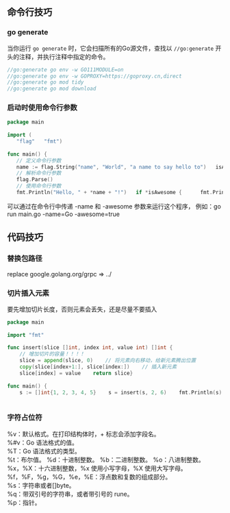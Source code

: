 ## 命令行技巧

### go generate
当你运行 `go generate` 时，它会扫描所有的Go源文件，查找以 `//go:generate` 开头的注释，并执行注释中指定的命令。
```go
//go:generate go env -w GO111MODULE=on
//go:generate go env -w GOPROXY=https://goproxy.cn,direct
//go:generate go mod tidy
//go:generate go mod download
```

### 启动时使用命令行参数  
```go  
package main  
  
import (  
   "flag"   "fmt")  
  
func main() {  
   // 定义命令行参数  
   name := flag.String("name", "World", "a name to say hello to")   isAwesome := flag.Bool("awesome", false, "is it awesome?")  
   // 解析命令行参数  
   flag.Parse()  
   // 使用命令行参数  
   fmt.Println("Hello, " + *name + "!")   if *isAwesome {      fmt.Println("And yes, it's awesome!")   }}  
```  
可以通过在命令行中传递 -name 和 -awesome 参数来运行这个程序，
例如：go run main.go -name=Go -awesome=true


## 代码技巧

### 替换包路径
replace google.golang.org/grpc => ../

### 切片插入元素  
要先增加切片长度，否则元素会丢失，还是尽量不要插入  
```go  
package main  
  
import "fmt"  
  
func insert(slice []int, index int, value int) []int {  
    // 增加切片的容量！！！！  
    slice = append(slice, 0)    // 将元素向右移动，给新元素腾出位置  
    copy(slice[index+1:], slice[index:])    // 插入新元素  
    slice[index] = value    return slice}  
  
func main() {  
    s := []int{1, 2, 3, 4, 5}    s = insert(s, 2, 6)    fmt.Println(s)  // 输出 [1 2 6 3 4 5]}  
  
```

### 字符占位符  

%v：默认格式。在打印结构体时，+ 标志会添加字段名。  
%#v：Go 语法格式的值。  
%T：Go 语法格式的类型。  
%t：布尔值。 
%d：十进制整数。 
%b：二进制整数。 
%o：八进制整数。  
%x，%X：十六进制整数，%x 使用小写字母，%X 使用大写字母。  
%f，%F，%g，%G，%e，%E：浮点数和复数的组成部分。  
%s：字符串或者[]byte。  
%q：带双引号的字符串，或者带引号的 rune。  
%p：指针。